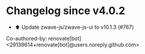 # Changelog since v4.0.2
- ⬆️ Update zwave-js/zwave-js-ui to v10.1.3 (#767)

Co-authored-by: renovate[bot] <29139614+renovate[bot]@users.noreply.github.com> 
